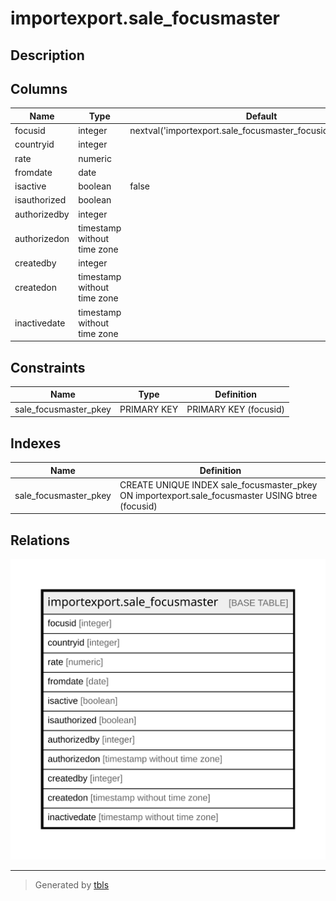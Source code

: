 # importexport.sale_focusmaster

## Description

## Columns

| Name | Type | Default | Nullable | Children | Parents | Comment |
| ---- | ---- | ------- | -------- | -------- | ------- | ------- |
| focusid | integer | nextval('importexport.sale_focusmaster_focusid_seq'::regclass) | false |  |  |  |
| countryid | integer |  | true |  |  |  |
| rate | numeric |  | true |  |  |  |
| fromdate | date |  | true |  |  |  |
| isactive | boolean | false | true |  |  |  |
| isauthorized | boolean |  | true |  |  |  |
| authorizedby | integer |  | true |  |  |  |
| authorizedon | timestamp without time zone |  | true |  |  |  |
| createdby | integer |  | true |  |  |  |
| createdon | timestamp without time zone |  | true |  |  |  |
| inactivedate | timestamp without time zone |  | true |  |  |  |

## Constraints

| Name | Type | Definition |
| ---- | ---- | ---------- |
| sale_focusmaster_pkey | PRIMARY KEY | PRIMARY KEY (focusid) |

## Indexes

| Name | Definition |
| ---- | ---------- |
| sale_focusmaster_pkey | CREATE UNIQUE INDEX sale_focusmaster_pkey ON importexport.sale_focusmaster USING btree (focusid) |

## Relations

![er](importexport.sale_focusmaster.svg)

---

> Generated by [tbls](https://github.com/k1LoW/tbls)
